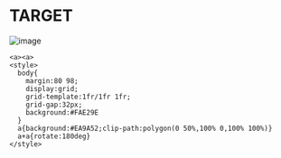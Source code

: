 # TARGET

![image](https://github.com/user-attachments/assets/18d4a46b-6225-4c0b-9385-42e55eb817bb)

```
<a><a>
<style>
  body{
    margin:80 98;
    display:grid;
    grid-template:1fr/1fr 1fr;
    grid-gap:32px;
    background:#FAE29E
  }
  a{background:#EA9A52;clip-path:polygon(0 50%,100% 0,100% 100%)}
  a+a{rotate:180deg}
</style>
```

